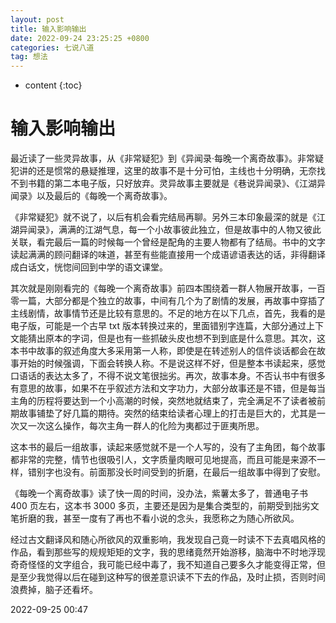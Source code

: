 ```yaml
---
layout: post
title: 输入影响输出
date: 2022-09-24 23:25:25 +0800
categories: 七说八道
tag: 想法
---
```


* content
{:toc}






# 输入影响输出

最近读了一些灵异故事，从《非常疑犯》到《异闻录·每晚一个离奇故事》。非常疑犯讲的还是惯常的悬疑推理，这里的故事不是十分可怕，主线也十分明确，无奈找不到书籍的第二本电子版，只好放弃。灵异故事主要就是《巷说异闻录》、《江湖异闻录》以及最后的《每晚一个离奇故事》。

《非常疑犯》就不说了，以后有机会看完结局再聊。另外三本印象最深的就是《江湖异闻录》，满满的江湖气息，每一个小故事彼此独立，但是故事中的人物又彼此关联，看完最后一篇的时候每一个曾经是配角的主要人物都有了结局。书中的文字读起满满的顾问翻译的味道，甚至有些能直接用一个成语谚语表达的话，非得翻译成白话文，恍惚间回到中学的语文课堂。

其次就是刚刚看完的《每晚一个离奇故事》前四本围绕着一群人物展开故事，一百零一篇，大部分都是个独立的故事，中间有几个为了剧情的发展，再故事中穿插了主线剧情，故事情节还是比较有意思的。不足的地方在以下几点，首先，我看的是电子版，可能是一个古早 txt 版本转换过来的，里面错别字连篇，大部分通过上下文能猜出原本的字词，但是也有一些抓破头皮也想不到到底是什么意思。其次，这本书中故事的叙述角度大多采用第一人称，即使是在转述别人的信件谈话都会在故事开始的时候强调，下面会转换人称。不是说这样不好，但是整本书读起来，感觉口语话的表达太多了，不得不说文笔很拙劣。再次，故事本身。不否认书中有很多有意思的故事，如果不在乎叙述方法和文字功力，大部分故事还是不错，但是每当主角的历程将要达到一个小高潮的时候，突然地就结束了，完全满足不了读者被前期故事铺垫了好几篇的期待。突然的结束给读者心理上的打击是巨大的，尤其是一次又一次这么操作，每次主角一群人的化险为夷都过于匪夷所思。

这本书的最后一组故事，读起来感觉就不是一个人写的，没有了主角团，每个故事都非常的完整，情节也很吸引人，文字质量肉眼可见地提高，而且可能是来源不一样，错别字也没有。前面那没长时间受到的折磨，在最后一组故事中得到了安慰。

《每晚一个离奇故事》读了快一周的时间，没办法，紫薯太多了，普通电子书 400 页左右，这本书 3000 多页，主要还是因为是集合类型的，前期受到拙劣文笔折磨的我，甚至一度有了再也不看小说的念头，我愿称之为随心所欲风。

经过古文翻译风和随心所欲风的双重影响，我发现自己竟一时读不下去真唱风格的作品，看到那些写的规规矩矩的文字，我的思绪竟然开始游移，脑海中不时地浮现奇奇怪怪的文字组合，我可能已经中毒了，我不知道自己要多久才能变得正常，但是至少我觉得以后在碰到这种写的很差意识读不下去的作品，及时止损，否则时间浪费掉，脑子还看坏。

2022-09-25 00:47